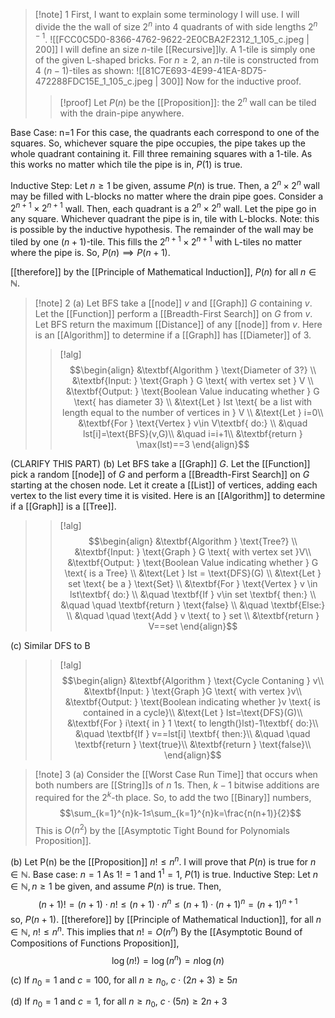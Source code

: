>[!note] 1
First, I want to explain some terminology I will use. I will divide the the wall of size $2^{n}$ into $4$ quadrants of with side lengths $2^{n-1}$.
![[FCC0C5D0-8366-4762-9622-2E0CBA2F2312_1_105_c.jpeg | 200]]
I will define an size $n$-tile [[Recursive]]ly. A $1$-tile is simply one of the given L-shaped bricks. For $n≥2$, an $n$-tile is constructed from $4$ $(n-1)$-tiles as shown:
![[81C7E693-4E99-41EA-8D75-472288FDC15E_1_105_c.jpeg | 300]]
Now for the inductive proof.
>
>>[!proof]
Let $P(n)$ be the [[Proposition]]: the $2^{n}$ wall can be tiled with the drain-pipe anywhere.
>>
Base Case: n=1
For this case, the quadrants each correspond to one of the squares. So, whichever square the pipe occupies, the pipe takes up the whole quadrant containing it. Fill three remaining squares with a $1$-tile. As this works no matter which tile the pipe is in, $P(1)$ is true.
>>
Inductive Step: Let $n≥1$ be given, assume $P(n)$ is true.
Then, a $2^{n}\times 2^{n}$ wall may be filled with L-blocks no matter where the drain pipe goes. Consider a $2^{n+1}\times2^{n+1}$ wall. Then, each quadrant is a $2^{n}\times2^{n}$ wall. Let the pipe go in any square. Whichever quadrant the pipe is in, tile with L-blocks. Note: this is possible by the inductive hypothesis. The remainder of the wall may be tiled by one $(n+1)$-tile. This fills the $2^{n+1}\times2^{n+1}$ with L-tiles no matter where the pipe is. So, $P(n)\implies P(n+1)$.
>>
[[therefore]] by the [[Principle of Mathematical Induction]], $P(n)$ for all $n\in \mathbb{N}$.

>[!note] 2
(a) Let $\text{BFS}$ take a [[node]] $v$ and [[Graph]] $G$ containing $v$. Let the [[Function]] perform a [[Breadth-First Search]] on $G$ from $v$. Let $\text{BFS}$ return the maximum [[Distance]] of any [[node]] from $v$. Here is an [[Algorithm]] to determine if a [[Graph]] has [[Diameter]] of 3.
>>[!alg]
>>$$\begin{align}
&\textbf{Algorithm } \text{Diameter of 3?} \\
&\textbf{Input: } \text{Graph } G \text{ with vertex set } V \\
&\textbf{Output: } \text{Boolean Value inducating whether } G \text{ has diameter 3} \\
&\text{Let } lst \text{ be a list with length equal to the number of vertices in } V  \\
&\text{Let } i=0\\
&\textbf{For } \text{Vertex } v\in V\textbf{ do:} \\
&\quad lst[i]=\text{BFS}(v,G)\\
&\quad i=i+1\\
&\textbf{return } \max(lst)==3
\end{align}$$
>
(CLARIFY THIS PART)
(b) Let $\text{BFS}$ take a [[Graph]] $G$. Let the [[Function]] pick a random [[node]] of $G$ and perform a [[Breadth-First Search]] on $G$ starting at the chosen node. Let it create a [[List]] of vertices, adding each vertex to the list every time it is visited. Here is an [[Algorithm]] to determine if a [[Graph]] is a [[Tree]].
>>[!alg]
>>$$\begin{align}
&\textbf{Algorithm } \text{Tree?} \\
&\textbf{Input: } \text{Graph } G \text{ with vertex set }V\\
&\textbf{Output: } \text{Boolean Value indicating whether } G \text{ is a Tree} \\
&\text{Let } lst = \text{DFS}(G) \\
&\text{Let } set \text{ be a } \text{Set} \\
&\textbf{For } \text{Vertex } v \in lst\textbf{ do:} \\
&\quad \textbf{If } v\in set \textbf{ then:} \\
&\quad \quad \textbf{return } \text{false} \\
&\quad \textbf{Else:} \\
&\quad \quad \text{Add } v \text{ to } set \\
&\textbf{return } V==set
\end{align}$$
>
(c) Similar DFS to B
>>[!alg]
>>$$\begin{align}
&\textbf{Algorithm } \text{Cycle Contaning } v\\
&\textbf{Input: } \text{Graph }G \text{ with vertex }v\\
&\textbf{Output: } \text{Boolean indicating whether }v \text{ is contained in a cycle}\\
&\text{Let } lst=\text{DFS}(G)\\
&\textbf{For } i\text{ in } 1 \text{ to length(}lst)-1\textbf{ do:}\\
&\quad \textbf{If } v==lst[i] \textbf{ then:}\\
&\quad \quad \textbf{return } \text{true}\\
&\textbf{return } \text{false}\\
\end{align}$$

>[!note] 3
(a) Consider the [[Worst Case Run Time]] that occurs when both numbers are [[String]]s of $n$ $1$s. Then, $k-1$ bitwise additions are required for the $2^{k}$-th place. So, to add the two [[Binary]] numbers, $$\sum_{k=1}^{n}k-1≤\sum_{k=1}^{n}k=\frac{n(n+1)}{2}$$This is $O(n^2)$ by the [[Asymptotic Tight Bound for Polynomials Proposition]].
>
(b) Let P(n) be the [[Proposition]] $n!≤n^{n}$. I will prove that $P(n)$ is true for $n\in \mathbb{N}$.
Base case: $n=1$
As $1!=1$ and $1^{1}=1$, $P(1)$ is true.
Inductive Step: Let $n\in \mathbb{N}, n≥1$ be given, and assume $P(n)$ is true.
Then, $$(n+1)!=(n+1)\cdot n!≤(n+1)\cdot n^{n}≤(n+1)\cdot(n+1)^{n}=(n+1)^{n+1}$$so, $P(n+1)$.
[[therefore]] by [[Principle of Mathematical Induction]], for all $n\in \mathbb{N}$, $n!≤n^{n}$. This implies that $n!=O(n^n)$ By the [[Asymptotic Bound of Compositions of Functions Proposition]], $$\log(n!)=\log(n^n)=n\log(n)$$
>
(c) If $n_{0}=1$ and $c=100$, for all $n≥n_{0}$, $c\cdot (2n+3)≥5n$
>
(d) If $n_{0}=1$ and $c=1$, for all $n≥n_{0}$, $c\cdot(5n)≥2n+3$
